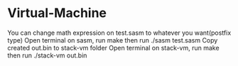 # Virtual-Machine
  
You can change math expression on test.sasm to whatever you want(postfix type)
Open terminal on sasm, run make then run ./sasm test.sasm
Copy created out.bin to stack-vm folder
Open terminal on stack-vm, run make then run ./stack-vm out.bin
